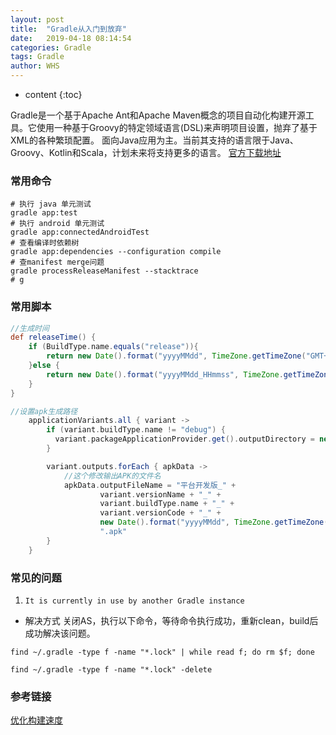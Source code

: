 ```yaml
---
layout: post
title:  "Gradle从入门到放弃"
date:   2019-04-18 08:14:54
categories: Gradle
tags: Gradle
author: WHS
---
```


* content
{:toc}

Gradle是一个基于Apache Ant和Apache Maven概念的项目自动化构建开源工具。它使用一种基于Groovy的特定领域语言(DSL)来声明项目设置，抛弃了基于XML的各种繁琐配置。
面向Java应用为主。当前其支持的语言限于Java、Groovy、Kotlin和Scala，计划未来将支持更多的语言。
[官方下载地址](https://services.gradle.org/distributions/)






### 常用命令

```shell
# 执行 java 单元测试
gradle app:test
# 执行 android 单元测试
gradle app:connectedAndroidTest
# 查看编译时依赖树
gradle app:dependencies --configuration compile
# 查manifest merge问题
gradle processReleaseManifest --stacktrace
# g
```

### 常用脚本

```gradle
//生成时间
def releaseTime() {
    if (BuildType.name.equals("release")){
        return new Date().format("yyyyMMdd", TimeZone.getTimeZone("GMT+08:00"))
    }else {
        return new Date().format("yyyyMMdd_HHmmss", TimeZone.getTimeZone("GMT+08:00"))
    }
}

//设置apk生成路径
    applicationVariants.all { variant ->
        if (variant.buildType.name != "debug") {
          variant.packageApplicationProvider.get().outputDirectory = new File(projectDir.absolutePath+"/apk/"+variant.buildType.name)
        }

        variant.outputs.forEach { apkData ->
            //这个修改输出APK的文件名
            apkData.outputFileName = "平台开发版_" +
                    variant.versionName + "_" +
                    variant.buildType.name + "_" +
                    variant.versionCode + "_" +
                    new Date().format("yyyyMMdd", TimeZone.getTimeZone("GMT+08:00")) +
                    ".apk"
        }
    }
```


### 常见的问题

1. `It is currently in use by another Gradle instance`
* 解决方式
关闭AS，执行以下命令，等待命令执行成功，重新clean，build后成功解决该问题。
```
find ~/.gradle -type f -name "*.lock" | while read f; do rm $f; done

find ~/.gradle -type f -name "*.lock" -delete
```

### 参考链接
[优化构建速度](https://developer.android.google.cn/studio/build/optimize-your-build)



